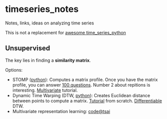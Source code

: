 # timeseries_notes
Notes, links, ideas on analyzing time series

This is not a replacement for [awesome time_series_python](https://github.com/MaxBenChrist/awesome_time_series_in_python)

## Unsupervised
The key lies in finding a **similarity matrix**. 

Options:
 - STOMP ([python](https://github.com/TDAmeritrade/stumpy)): Computes a matrix profile. Once you have the matrix profile, you can answer [100 questions](https://www.cs.ucr.edu/~eamonn/100_Time_Series_Data_Mining_Questions__with_Answers.pdf). Number 2 about repitions is interesting. [Multivariate](https://towardsdatascience.com/part-10-discovering-multidimensional-time-series-motifs-45da53b594bb) tutorial.
 - Dynamic Time Warping (DTW, [python](https://github.com/blue-yonder/tsfresh)): Creates Euclidean distance between points to compute a matrix. [Tutorial](https://github.com/kamperh/lecture_dtw_notebook/blob/main/dtw.ipynb) from scratch. [Differentiable](https://rtavenar.github.io/blog/softdtw.html) DTW.
 - Multivariate representation learning: [code@tsai](https://github.com/timeseriesAI/tsai/blob/main/tutorial_nbs/08_Self_Supervised_TSBERT.ipynb)
